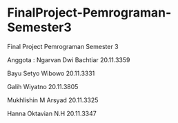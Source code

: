 # FinalProject-Pemrograman-Semester3
Final Project Pemrograman Semester 3

Anggota : 
Ngarvan Dwi Bachtiar		20.11.3359

Bayu Setyo Wibowo			  20.11.3331

Galih Wiyatno 			    20.11.3805

Mukhlishin M Arsyad		  20.11.3325

Hanna Oktavian N.H			20.11.3347

